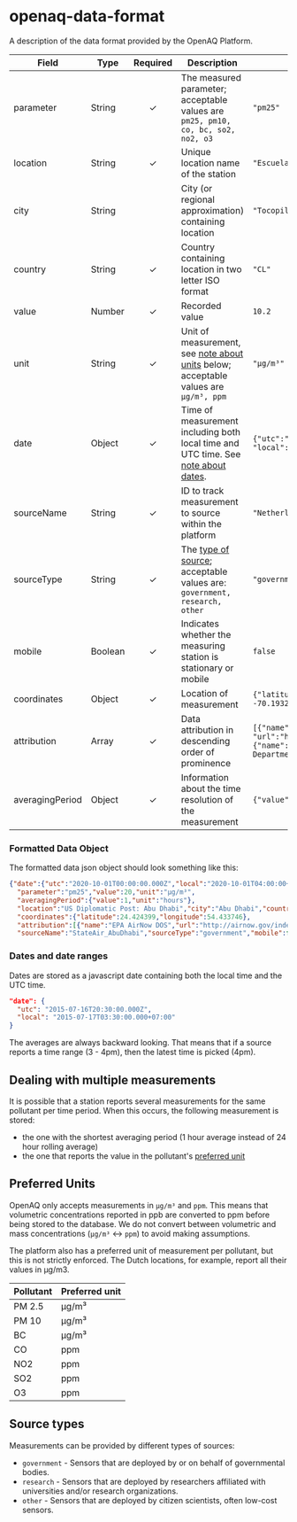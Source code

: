 # openaq-data-format
A description of the data format provided by the OpenAQ Platform.

|Field|Type|Required|Description|Example|
|---|---|:---:|---|---|
|parameter|String|✓|The measured parameter; acceptable values are `pm25, pm10, co, bc, so2, no2, o3`|`"pm25"`|
|location|String|✓|Unique location name of the station|`"Escuela E-10"`|
|city|String||City (or regional approximation) containing location|`"Tocopilla"`|
|country|String|✓|Country containing location in two letter ISO format|`"CL"`|
|value|Number|✓|Recorded value|`10.2`|
|unit|String|✓|Unit of measurement, see [note about units](https://github.com/openaq/openaq-data-format#preferred-units) below; acceptable values are `µg/m³, ppm`|`"µg/m³"`|
|date|Object|✓|Time of measurement including both local time and UTC time. See [note about dates](https://github.com/openaq/openaq-data-format#dates-and-date-ranges).|`{"utc":"2015-10-26T17:00:00.000Z", "local": "2015-10-26T14:00:00-03:00"}`|
|sourceName|String|✓|ID to track measurement to source within the platform|`"Netherlands"`|
|sourceType|String|✓|The [type of source](https://github.com/openaq/openaq-data-format#source-types); acceptable values are: `government, research, other` | `"government"` |
|mobile|Boolean|✓|Indicates whether the measuring station is stationary or mobile|`false`|
|coordinates|Object|✓|Location of measurement|`{"latitude": -22.087, "longitude": -70.193253}`|
|attribution|Array|✓|Data attribution in descending order of prominence|`[{"name": "TCEQ", "url":"http://www.tceq.state.tx.us"}, {"name": "City of Houston Health Department"}]`|
|averagingPeriod|Object|✓|Information about the time resolution of the measurement|`{"value": 1, "unit": "hours"}`|

### Formatted Data Object
The formatted data json object should look something like this:
```json
{"date":{"utc":"2020-10-01T00:00:00.000Z","local":"2020-10-01T04:00:00+04:00"},
  "parameter":"pm25","value":20,"unit":"µg/m³",
  "averagingPeriod":{"value":1,"unit":"hours"},
  "location":"US Diplomatic Post: Abu Dhabi","city":"Abu Dhabi","country":"AE",
  "coordinates":{"latitude":24.424399,"longitude":54.433746},
  "attribution":[{"name":"EPA AirNow DOS","url":"http://airnow.gov/index.cfm?action=airnow.global_summary"}],
  "sourceName":"StateAir_AbuDhabi","sourceType":"government","mobile":false}
```

### Dates and date ranges
Dates are stored as a javascript date containing both the local time and the UTC time.

```json
"date": {
  "utc": "2015-07-16T20:30:00.000Z",
  "local": "2015-07-17T03:30:00.000+07:00"
}
```

The averages are always backward looking. That means that if a source reports a time range (3 - 4pm), then the latest time is picked (4pm).

## Dealing with multiple measurements
It is possible that a station reports several measurements for the same pollutant per time period. When this occurs, the following measurement is stored:

- the one with the shortest averaging period (1 hour average instead of 24 hour rolling average)
- the one that reports the value in the pollutant's [preferred unit](https://github.com/openaq/openaq-data-format#preferred-units)

## Preferred Units
OpenAQ only accepts measurements in `µg/m³` and `ppm`. This means that volumetric concentrations reported in ppb are converted to ppm before being stored to the database. We do not convert between volumetric and mass concentrations (`µg/m³` <-> `ppm`) to avoid making assumptions.

The platform also has a preferred unit of measurement per pollutant, but this is not strictly enforced. The Dutch locations, for example, report all their values in µg/m3.

|Pollutant|Preferred unit|
|---|---|
|PM 2.5|µg/m³|
|PM 10|µg/m³|
|BC|µg/m³|
|CO|ppm|
|NO2|ppm|
|SO2|ppm|
|O3|ppm|

## Source types
Measurements can be provided by different types of sources:

- `government` - Sensors that are deployed by or on behalf of governmental bodies.
- `research` - Sensors that are deployed by researchers affiliated with universities and/or research organizations.
- `other` - Sensors that are deployed by citizen scientists, often low-cost sensors.
